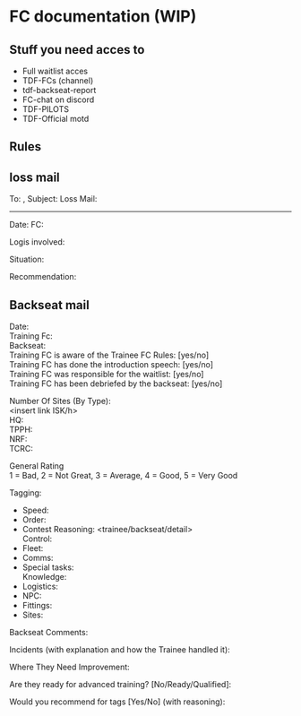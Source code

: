 # FC documentation (WIP)

## Stuff you need acces to

- Full waitlist acces
- TDF-FCs (channel)
- tdf-backseat-report
- FC-chat on discord
- TDF-PILOTS
- TDF-Official motd

## Rules

## loss mail

To: <All council members>, <Person who lost ship>
Subject: Loss Mail: <Name of pilot>

---

Date: <YYYY-MM-DD>
FC:

<insert ingame killmail>

Logis involved:

Situation:

Recommendation:

## Backseat mail

Date:  
Training Fc:  
Backseat:  
Training FC is aware of the Trainee FC Rules: [yes/no]  
Training FC has done the introduction speech: [yes/no]  
Training FC was responsible for the waitlist: [yes/no]  
Training FC has been debriefed by the backseat: [yes/no]

Number Of Sites (By Type):  
<insert link ISK/h>  
HQ: <all including lost contests>  
TPPH:  
NRF:  
TCRC:

General Rating  
1 = Bad, 2 = Not Great, 3 = Average, 4 = Good, 5 = Very Good

Tagging:

- Speed:
- Order:
- Contest Reasoning: <trainee/backseat/detail>  
  Control:
- Fleet:
- Comms:
- Special tasks: <if appointed>  
  Knowledge:
- Logistics:
- NPC:
- Fittings:
- Sites:

Backseat Comments:

Incidents (with explanation and how the Trainee handled it):

Where They Need Improvement:

Are they ready for advanced training? [No/Ready/Qualified]:

Would you recommend for tags [Yes/No] (with reasoning):
